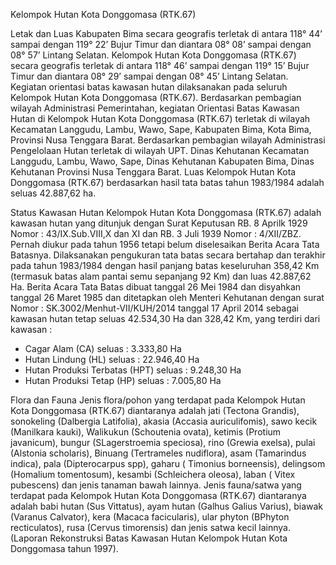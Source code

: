 Kelompok Hutan Kota Donggomasa (RTK.67)

Letak dan Luas
Kabupaten Bima secara geografis terletak di antara 118° 44’ sampai dengan 119° 22’ Bujur Timur dan diantara 08° 08’ sampai dengan 08° 57’ Lintang Selatan. Kelompok Hutan Kota Donggomasa (RTK.67) secara geografis terletak di antara 118° 46’ sampai dengan 119° 15’ Bujur Timur dan diantara 08° 29’ sampai dengan 08° 45’ Lintang Selatan. Kegiatan orientasi batas kawasan hutan dilaksanakan pada seluruh Kelompok Hutan Kota Donggomasa (RTK.67). 
Berdasarkan pembagian wilayah Administrasi Pemerintahan, kegiatan Orientasi Batas Kawasan Hutan di Kelompok Hutan Kota Donggomasa (RTK.67) terletak di wilayah Kecamatan Langgudu, Lambu, Wawo, Sape, Kabupaten Bima, Kota Bima, Provinsi Nusa Tenggara Barat. Berdasarkan pembagian wilayah Administrasi Pengelolaan Hutan terletak di wilayah UPT. Dinas Kehutanan Kecamatan Langgudu, Lambu, Wawo, Sape, Dinas Kehutanan Kabupaten Bima, Dinas Kehutanan Provinsi Nusa Tenggara Barat. Luas Kelompok Hutan Kota Donggomasa (RTK.67) berdasarkan hasil tata batas tahun 1983/1984 adalah seluas 42.887,62 ha.

Status Kawasan Hutan
Kelompok Hutan Kota Donggomasa (RTK.67) adalah kawasan hutan yang ditunjuk dengan Surat Keputusan RB. 8 Aprilk 1929 Nomor : 43/IX.Sub.VIII,X dan XI dan RB. 3 Juli 1939 Nomor : 4/XII/ZBZ. Pernah diukur pada tahun 1956 tetapi belum diselesaikan Berita Acara Tata Batasnya. Dilaksanakan pengukuran tata batas secara bertahap dan terakhir pada tahun 1983/1984 dengan hasil panjang batas keseluruhan 358,42 Km (termasuk batas alam pantai semu sepanjang 92 Km) dan luas 42.887,62 Ha. Berita Acara Tata Batas dibuat tanggal 26 Mei 1984 dan disyahkan tanggal 26 Maret 1985 dan ditetapkan oleh Menteri Kehutanan dengan surat Nomor : SK.3002/Menhut-VII/KUH/2014 tanggal 17 April 2014 sebagai kawasan hutan tetap seluas 42.534,30 Ha dan 328,42 Km, yang terdiri dari kawasan :
- Cagar Alam (CA) seluas		: 3.333,80 Ha
- Hutan Lindung (HL) seluas		: 22.946,40 Ha
- Hutan Produksi Terbatas (HPT) seluas	: 9.248,30 Ha
- Hutan Produksi Tetap (HP) seluas	: 7.005,80 Ha

Flora dan Fauna
Jenis flora/pohon yang terdapat pada Kelompok Hutan Kota Donggomasa (RTK.67) diantaranya adalah jati (Tectona Grandis), sonokeling (Dalbergia Latifolia), akasia (Accasia auriculifomis), sawo kecik (Manilkara kauki), Walikukun (Schoutenia ovata), ketimis (Protium javanicum), bungur (SLagerstroemia speciosa), rino (Grewia exelsa), pulai (Alstonia scholaris), Binuang (Tertrameles nudiflora), asam (Tamarindus indica), pala (Dipterocarpus spp), gaharu ( Timonius borneensis), delingsom (Homalium tomentosum), kesambi (Schleichera oleosa), laban ( Vitex pubescens) dan jenis tanaman bawah lainnya.
Jenis fauna/satwa yang terdapat pada Kelompok Hutan Kota Donggomasa (RTK.67) diantaranya adalah babi hutan (Sus Vittatus), ayam hutan (Galhus Galius Varius), biawak (Varanus Calvator), kera (Macaca facicularis), ular phyton (BPhyton recticulatos), rusa (Cervus timorensis) dan jenis satwa kecil lainnya.(Laporan Rekonstruksi Batas Kawasan Hutan Kelompok Hutan Kota Donggomasa tahun 1997).